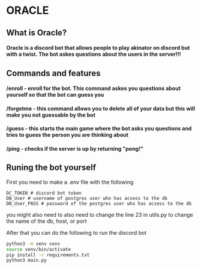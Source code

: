 # ORACLE

## What is Oracle?

#### Oracle is a discord bot that allows people to play akinator on discord but with a twist. The bot askes questions about the users in the server!!! 

## Commands and features 

#### /enroll - enroll for the bot. This command askes you questions about yourself so that the bot can guess you 
#### /forgetme - this command allows you to delete all of your data but this will make you not guessable by the bot
#### /guess - this starts the main game where the bot asks you questions and tries to guess the person you are thinking about
#### /ping - checks if the server is up by returning "pong!"

## Runing the bot yourself 
First you need to make a .env file with the following 
``` env
DC_TOKEN # discord bot token
DB_User # username of postgres user who has acsess to the db
DB_User_PASS # password of the postgres user who has acsess to the db
```
you might also need to also need to change the line 23 in utils.py to change the name of the db, host, or port

After that you can do the following to run the discord bot
``` bash
python3 -m venv venv
source venv/bin/activate
pip install -r requirements.txt
python3 main.py
```

